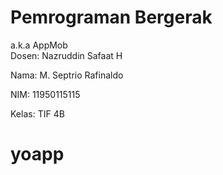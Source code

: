 # Pemrograman Bergerak
a.k.a AppMob<br>
Dosen: Nazruddin Safaat H

Nama: M. Septrio Rafinaldo

NIM: 11950115115

Kelas: TIF 4B
# yoapp
